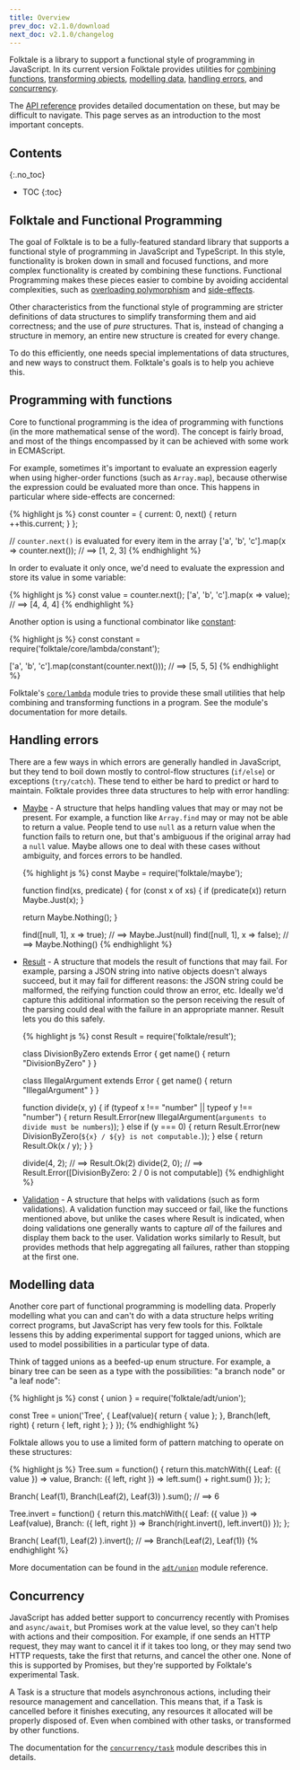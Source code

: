 ```yaml
---
title: Overview
prev_doc: v2.1.0/download
next_doc: v2.1.0/changelog
---
```


Folktale is a library to support a functional style of programming in JavaScript.
In its current version Folktale provides utilities for [combining functions](/api/v2.1.0/en/folktale.core.lambda.html),
[transforming objects](/api/v2.1.0/en/folktale.core.object.html), [modelling data](/api/v2.1.0/en/folktale.adt.html), [handling errors](/api/v2.1.0/en/folktale.html#cat-handling-failures), and [concurrency](/api/v2.1.0/en/folktale.concurrency.task.html).

The [API reference](/api/v2.1.0/en/folktale.html) provides detailed documentation
on these, but may be difficult to navigate. This page serves as an introduction to
the most important concepts.


## Contents
{:.no_toc}

* TOC
{:toc}


## Folktale and Functional Programming

The goal of Folktale is to be a fully-featured standard library that supports a functional
style of programming in JavaScript and TypeScript. In this style, functionality is broken
down in small and focused functions, and more complex functionality is created by combining
these functions. Functional Programming makes these pieces easier to combine by avoiding
accidental complexities, such as [overloading polymorphism][] and [side-effects][].

Other characteristics from the functional style of programming are stricter definitions
of data structures to simplify transforming them and aid correctness; and the use of
*pure* structures. That is, instead of changing a structure in memory, an entire new
structure is created for every change.

To do this efficiently, one needs special implementations of data structures, and new
ways to construct them. Folktale's goals is to help you achieve this.


[overloading polymorphism]: https://www.quora.com/Object-Oriented-Programming-What-is-a-concise-definition-of-polymorphism/answer/Quildreen-Motta
[side-effects]: https://en.wikipedia.org/wiki/Side_effect_(computer_science).


## Programming with functions

Core to functional programming is the idea of programming with functions (in the more mathematical
sense of the word). The concept is fairly broad, and most of the things encompassed by it can be
achieved with some work in ECMAScript.

For example, sometimes it's important to evaluate an expression eagerly when using higher-order
functions (such as `Array.map`), because otherwise the expression could be evaluated more than
once. This happens in particular where side-effects are concerned:

{% highlight js %}
const counter = {
  current: 0,
  next() {
    return ++this.current;
  }
};

// `counter.next()` is evaluated for every item in the array
['a', 'b', 'c'].map(x => counter.next());
// ==> [1, 2, 3]
{% endhighlight %}

In order to evaluate it only once, we'd need to evaluate the expression and store its value
in some variable:

{% highlight js %}
const value = counter.next();
['a', 'b', 'c'].map(x => value);
// ==> [4, 4, 4]
{% endhighlight %}

Another option is using a functional combinator like [constant](/api/v2.1.0/en/folktale.core.lambda.constant.constant.html):

{% highlight js %}
const constant = require('folktale/core/lambda/constant');

['a', 'b', 'c'].map(constant(counter.next()));
// ==> [5, 5, 5]
{% endhighlight %}

Folktale's [`core/lambda`](/api/v2.1.0/en/folktale.core.lambda.html) module tries to provide
these small utilities that help combining and transforming functions in a program. See the
module's documentation for more details.


## Handling errors

There are a few ways in which errors are generally handled in JavaScript, but they tend to
boil down mostly to control-flow structures (`if/else`) or exceptions (`try/catch`). These
tend to either be hard to predict or hard to maintain. Folktale provides three data
structures to help with error handling:

  - [Maybe](/api/v2.1.0/en/folktale.maybe.html) - A structure that helps handling values
    that may or may not be present. For example, a function like `Array.find` may or may
    not be able to return a value. People tend to use `null` as a return value when the
    function fails to return one, but that's ambiguous if the original array had a `null`
    value. Maybe allows one to deal with these cases without ambiguity, and forces errors
    to be handled.

    {% highlight js %}
    const Maybe = require('folktale/maybe');

    function find(xs, predicate) {
      for (const x of xs) {
        if (predicate(x))  return Maybe.Just(x);
      }

      return Maybe.Nothing();
    }

    find([null, 1], x => true);  // ==> Maybe.Just(null)
    find([null, 1], x => false); // ==> Maybe.Nothing()
    {% endhighlight %}

  - [Result](/api/v2.1.0/en/folktale.result.html) - A structure that models the result
    of functions that may fail. For example, parsing a JSON string into native objects
    doesn't always succeed, but it may fail for different reasons: the JSON string could
    be malformed, the reifying function could throw an error, etc. Ideally we'd capture
    this additional information so the person receiving the result of the parsing could
    deal with the failure in an appropriate manner. Result lets you do this safely.

    {% highlight js %}
    const Result = require('folktale/result');

    class DivisionByZero extends Error {
      get name() { return "DivisionByZero" }
    }

    class IllegalArgument extends Error {
      get name() { return "IllegalArgument" }
    }

    function divide(x, y) {
      if (typeof x !== "number" || typeof y !== "number") {
        return Result.Error(new IllegalArgument(`arguments to divide must be numbers`));
      } else if (y === 0) {
        return Result.Error(new DivisionByZero(`${x} / ${y} is not computable.`));
      } else {
        return Result.Ok(x / y);
      }
    }

    divide(4, 2); // ==> Result.Ok(2)
    divide(2, 0); // ==> Result.Error([DivisionByZero: 2 / 0 is not computable])
    {% endhighlight %}

  - [Validation](/api/v2.1.0/en/folktale.validation.html) - A structure that helps with
    validations (such as form validations). A validation function may succeed or fail,
    like the functions mentioned above, but unlike the cases where Result is indicated,
    when doing validations one generally wants to capture *all* of the failures and
    display them back to the user. Validation works similarly to Result, but provides
    methods that help aggregating all failures, rather than stopping at the first one.


## Modelling data

Another core part of functional programming is modelling data. Properly modelling
what you can and can't do with a data structure helps writing correct programs,
but JavaScript has very few tools for this. Folktale lessens this by adding 
experimental support for tagged unions, which are used to model possibilities in a particular
type of data.

Think of tagged unions as a beefed-up enum structure. For example, a binary
tree can be seen as a type with the possibilities: "a branch node" or "a
leaf node":

{% highlight js %}
const { union } = require('folktale/adt/union');

const Tree = union('Tree', {
  Leaf(value){
    return { value };
  },
  Branch(left, right) {
    return { left, right };
  }
});
{% endhighlight %}

Folktale allows you to use a limited form of pattern matching to operate
on these structures:

{% highlight js %}
Tree.sum = function() {
  return this.matchWith({
    Leaf: ({ value }) => value,
    Branch: ({ left, right }) => left.sum() + right.sum()
  });
};

Branch(
  Leaf(1), 
  Branch(Leaf(2), Leaf(3))
).sum();
// ==> 6

Tree.invert = function() {
  return this.matchWith({
    Leaf: ({ value })         => Leaf(value),
    Branch: ({ left, right }) => Branch(right.invert(), left.invert())
  });
};

Branch(
  Leaf(1),
  Leaf(2)
).invert();
// ==> Branch(Leaf(2), Leaf(1))
{% endhighlight %}


More documentation can be found in the [`adt/union`](/api/v2.1.0/en/folktale.adt.union.html)
module reference.


## Concurrency

JavaScript has added better support to concurrency recently with Promises and `async/await`,
but Promises work at the value level, so they can't help with actions and their composition.
For example, if one sends an HTTP request, they may want to cancel it if it takes too long,
or they may send two HTTP requests, take the first that returns, and cancel the other one.
None of this is supported by Promises, but they're supported by Folktale's experimental Task.

A Task is a structure that models asynchronous actions, including their resource management
and cancellation. This means that, if a Task is cancelled before it finishes executing, any
resources it allocated will be properly disposed of. Even when combined with other tasks,
or transformed by other functions.

The documentation for the [`concurrency/task`](/api/v2.1.0/en/folktale.concurrency.task.html)
module describes this in details.
